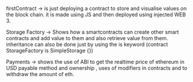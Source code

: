 firstContract -> is just deploying a contract to store and visualise values on the block chain. it is made using JS and then deployed using injected WEB 3.


Storage Factory -> Shows how a smartcontracts can create other smart contracts and add value to them and also retrieve value from them.  inheritance can also be done just by using the is keyword (contract StorageFactory is SimpleStorage {})

Payments -> shows the use of ABI to get the realtime price of ethereum in USD payable method and ownership , uses of modifiers in contracts and to withdraw the amount of eth.

